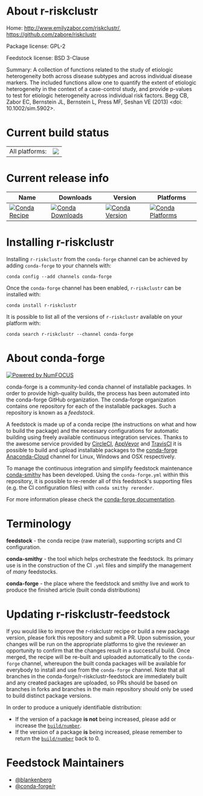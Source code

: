 About r-riskclustr
==================

Home: http://www.emilyzabor.com/riskclustr/, https://github.com/zabore/riskclustr

Package license: GPL-2

Feedstock license: BSD 3-Clause

Summary: A collection of functions related to the study of etiologic heterogeneity both across disease subtypes and across individual disease markers. The included functions allow one to quantify the extent of etiologic heterogeneity in the context of a case-control study, and provide p-values to test for etiologic heterogeneity across individual risk factors. Begg CB, Zabor EC, Bernstein JL, Bernstein L, Press MF, Seshan VE (2013) <doi: 10.1002/sim.5902>.



Current build status
====================


<table><tr><td>All platforms:</td>
    <td>
      <a href="https://dev.azure.com/conda-forge/feedstock-builds/_build/latest?definitionId=7643&branchName=master">
        <img src="https://dev.azure.com/conda-forge/feedstock-builds/_apis/build/status/r-riskclustr-feedstock?branchName=master">
      </a>
    </td>
  </tr>
</table>

Current release info
====================

| Name | Downloads | Version | Platforms |
| --- | --- | --- | --- |
| [![Conda Recipe](https://img.shields.io/badge/recipe-r--riskclustr-green.svg)](https://anaconda.org/conda-forge/r-riskclustr) | [![Conda Downloads](https://img.shields.io/conda/dn/conda-forge/r-riskclustr.svg)](https://anaconda.org/conda-forge/r-riskclustr) | [![Conda Version](https://img.shields.io/conda/vn/conda-forge/r-riskclustr.svg)](https://anaconda.org/conda-forge/r-riskclustr) | [![Conda Platforms](https://img.shields.io/conda/pn/conda-forge/r-riskclustr.svg)](https://anaconda.org/conda-forge/r-riskclustr) |

Installing r-riskclustr
=======================

Installing `r-riskclustr` from the `conda-forge` channel can be achieved by adding `conda-forge` to your channels with:

```
conda config --add channels conda-forge
```

Once the `conda-forge` channel has been enabled, `r-riskclustr` can be installed with:

```
conda install r-riskclustr
```

It is possible to list all of the versions of `r-riskclustr` available on your platform with:

```
conda search r-riskclustr --channel conda-forge
```


About conda-forge
=================

[![Powered by NumFOCUS](https://img.shields.io/badge/powered%20by-NumFOCUS-orange.svg?style=flat&colorA=E1523D&colorB=007D8A)](http://numfocus.org)

conda-forge is a community-led conda channel of installable packages.
In order to provide high-quality builds, the process has been automated into the
conda-forge GitHub organization. The conda-forge organization contains one repository
for each of the installable packages. Such a repository is known as a *feedstock*.

A feedstock is made up of a conda recipe (the instructions on what and how to build
the package) and the necessary configurations for automatic building using freely
available continuous integration services. Thanks to the awesome service provided by
[CircleCI](https://circleci.com/), [AppVeyor](https://www.appveyor.com/)
and [TravisCI](https://travis-ci.com/) it is possible to build and upload installable
packages to the [conda-forge](https://anaconda.org/conda-forge)
[Anaconda-Cloud](https://anaconda.org/) channel for Linux, Windows and OSX respectively.

To manage the continuous integration and simplify feedstock maintenance
[conda-smithy](https://github.com/conda-forge/conda-smithy) has been developed.
Using the ``conda-forge.yml`` within this repository, it is possible to re-render all of
this feedstock's supporting files (e.g. the CI configuration files) with ``conda smithy rerender``.

For more information please check the [conda-forge documentation](https://conda-forge.org/docs/).

Terminology
===========

**feedstock** - the conda recipe (raw material), supporting scripts and CI configuration.

**conda-smithy** - the tool which helps orchestrate the feedstock.
                   Its primary use is in the construction of the CI ``.yml`` files
                   and simplify the management of *many* feedstocks.

**conda-forge** - the place where the feedstock and smithy live and work to
                  produce the finished article (built conda distributions)


Updating r-riskclustr-feedstock
===============================

If you would like to improve the r-riskclustr recipe or build a new
package version, please fork this repository and submit a PR. Upon submission,
your changes will be run on the appropriate platforms to give the reviewer an
opportunity to confirm that the changes result in a successful build. Once
merged, the recipe will be re-built and uploaded automatically to the
`conda-forge` channel, whereupon the built conda packages will be available for
everybody to install and use from the `conda-forge` channel.
Note that all branches in the conda-forge/r-riskclustr-feedstock are
immediately built and any created packages are uploaded, so PRs should be based
on branches in forks and branches in the main repository should only be used to
build distinct package versions.

In order to produce a uniquely identifiable distribution:
 * If the version of a package **is not** being increased, please add or increase
   the [``build/number``](https://conda.io/docs/user-guide/tasks/build-packages/define-metadata.html#build-number-and-string).
 * If the version of a package **is** being increased, please remember to return
   the [``build/number``](https://conda.io/docs/user-guide/tasks/build-packages/define-metadata.html#build-number-and-string)
   back to 0.

Feedstock Maintainers
=====================

* [@blankenberg](https://github.com/blankenberg/)
* [@conda-forge/r](https://github.com/conda-forge/r/)

